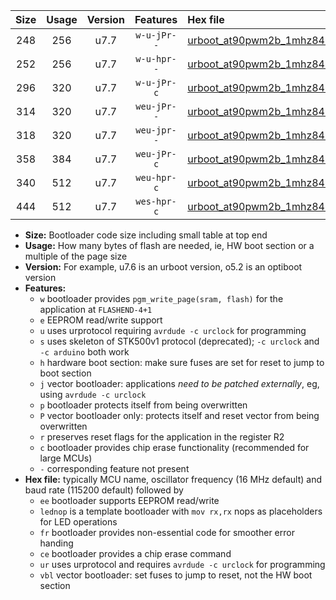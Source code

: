 |Size|Usage|Version|Features|Hex file|
|:-:|:-:|:-:|:-:|:--|
|248|256|u7.7|`w-u-jPr--`|[urboot_at90pwm2b_1mhz8432_19200bps_lednop_ur_vbl.hex](https://raw.githubusercontent.com/stefanrueger/urboot.hex/main/mcus/at90pwm2b/fcpu_1mhz8432/19200_bps/urboot_at90pwm2b_1mhz8432_19200bps_lednop_ur_vbl.hex)|
|252|256|u7.7|`w-u-hpr--`|[urboot_at90pwm2b_1mhz8432_19200bps_lednop_fr_ur.hex](https://raw.githubusercontent.com/stefanrueger/urboot.hex/main/mcus/at90pwm2b/fcpu_1mhz8432/19200_bps/urboot_at90pwm2b_1mhz8432_19200bps_lednop_fr_ur.hex)|
|296|320|u7.7|`w-u-jPr-c`|[urboot_at90pwm2b_1mhz8432_19200bps_lednop_fr_ce_ur_vbl.hex](https://raw.githubusercontent.com/stefanrueger/urboot.hex/main/mcus/at90pwm2b/fcpu_1mhz8432/19200_bps/urboot_at90pwm2b_1mhz8432_19200bps_lednop_fr_ce_ur_vbl.hex)|
|314|320|u7.7|`weu-jPr--`|[urboot_at90pwm2b_1mhz8432_19200bps_ee_lednop_ur_vbl.hex](https://raw.githubusercontent.com/stefanrueger/urboot.hex/main/mcus/at90pwm2b/fcpu_1mhz8432/19200_bps/urboot_at90pwm2b_1mhz8432_19200bps_ee_lednop_ur_vbl.hex)|
|318|320|u7.7|`weu-jpr--`|[urboot_at90pwm2b_1mhz8432_19200bps_ee_lednop_fr_ur_vbl.hex](https://raw.githubusercontent.com/stefanrueger/urboot.hex/main/mcus/at90pwm2b/fcpu_1mhz8432/19200_bps/urboot_at90pwm2b_1mhz8432_19200bps_ee_lednop_fr_ur_vbl.hex)|
|358|384|u7.7|`weu-jPr-c`|[urboot_at90pwm2b_1mhz8432_19200bps_ee_lednop_fr_ce_ur_vbl.hex](https://raw.githubusercontent.com/stefanrueger/urboot.hex/main/mcus/at90pwm2b/fcpu_1mhz8432/19200_bps/urboot_at90pwm2b_1mhz8432_19200bps_ee_lednop_fr_ce_ur_vbl.hex)|
|340|512|u7.7|`weu-hpr-c`|[urboot_at90pwm2b_1mhz8432_19200bps_ee_lednop_fr_ce_ur.hex](https://raw.githubusercontent.com/stefanrueger/urboot.hex/main/mcus/at90pwm2b/fcpu_1mhz8432/19200_bps/urboot_at90pwm2b_1mhz8432_19200bps_ee_lednop_fr_ce_ur.hex)|
|444|512|u7.7|`wes-hpr-c`|[urboot_at90pwm2b_1mhz8432_19200bps_ee_lednop_fr_ce.hex](https://raw.githubusercontent.com/stefanrueger/urboot.hex/main/mcus/at90pwm2b/fcpu_1mhz8432/19200_bps/urboot_at90pwm2b_1mhz8432_19200bps_ee_lednop_fr_ce.hex)|

- **Size:** Bootloader code size including small table at top end
- **Usage:** How many bytes of flash are needed, ie, HW boot section or a multiple of the page size
- **Version:** For example, u7.6 is an urboot version, o5.2 is an optiboot version
- **Features:**
  + `w` bootloader provides `pgm_write_page(sram, flash)` for the application at `FLASHEND-4+1`
  + `e` EEPROM read/write support
  + `u` uses urprotocol requiring `avrdude -c urclock` for programming
  + `s` uses skeleton of STK500v1 protocol (deprecated); `-c urclock` and `-c arduino` both work
  + `h` hardware boot section: make sure fuses are set for reset to jump to boot section
  + `j` vector bootloader: applications *need to be patched externally*, eg, using `avrdude -c urclock`
  + `p` bootloader protects itself from being overwritten
  + `P` vector bootloader only: protects itself and reset vector from being overwritten
  + `r` preserves reset flags for the application in the register R2
  + `c` bootloader provides chip erase functionality (recommended for large MCUs)
  + `-` corresponding feature not present
- **Hex file:** typically MCU name, oscillator frequency (16 MHz default) and baud rate (115200 default) followed by
  + `ee` bootloader supports EEPROM read/write
  + `lednop` is a template bootloader with `mov rx,rx` nops as placeholders for LED operations
  + `fr` bootloader provides non-essential code for smoother error handing
  + `ce` bootloader provides a chip erase command
  + `ur` uses urprotocol and requires `avrdude -c urclock` for programming
  + `vbl` vector bootloader: set fuses to jump to reset, not the HW boot section
